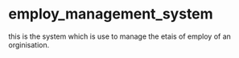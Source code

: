 # employ_management_system
this is the system which is use to manage the etais of employ of an orginisation.
